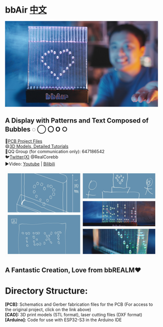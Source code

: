 # bbAir [中文](https://github.com/RealCorebb/bbAir/blob/main/README.md "中文")  
![image](https://github.com/RealCorebb/bbAir/blob/main/IMG/Cover_Final.jpg?raw=true)
## A Display with Patterns and Text Composed of Bubbles ◌ ◯ 〇  O ○ 

🔗[PCB Project Files](https://oshwhub.com/corebb/bbair_5v "PCB Project Files")  
😄[3D Models, Detailed Tutorials](https://afdian.net/a/kuruibb "3D Models, Detailed Tutorials")  
🐧QQ Group (for communication only): 647186542  
🐦[Twitter(X)](https://twitter.com/RealCorebb "@RealCorebb") @RealCorebb  
▶️Video: [Youtube](https://youtu.be/Ths1KAzwM9w "Youtube")  |  [Bilibili](https://www.bilibili.com/video/BV1og4y1Z7bx/ "Bilibili")  

![image](https://github.com/RealCorebb/bbAir/blob/main/IMG/poster.jpg?raw=true)  

## A Fantastic Creation, Love from bbREALM♥

# Directory Structure:
**[PCB]:** Schematics and Gerber fabrication files for the PCB (For access to the original project, click on the link above)  
**[CAD]:** 3D print models (STL format), laser cutting files (DXF format)  
**[Arduino]:** Code for use with ESP32-S3 in the Arduino IDE
